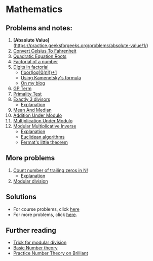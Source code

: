 # Mathematics
## Problems and notes:
1. **[Absolute Value]**(https://practice.geeksforgeeks.org/problems/absolute-value/1/)
2. [Convert Celsius To Fahrenheit](https://practice.geeksforgeeks.org/problems/convert-celsius-to-fahrenheit/1/)
3. [Quadratic Equation Roots](https://practice.geeksforgeeks.org/problems/quadratic-equation-roots/1)
4. [Factorial of a number](https://practice.geeksforgeeks.org/problems/factorial-of-number/1)
5. [Digits in factorial](https://practice.geeksforgeeks.org/problems/count-digits-in-a-factorial/0) 
    - [floor(log10(n!))+1](https://www.geeksforgeeks.org/count-digits-factorial-set-1/)
    - [Using Kamenetsky's formula](https://www.geeksforgeeks.org/count-digits-factorial-set-2/)
    - [On my blog](http://www.thecoducer.com/2019/07/kamenetsky-formula-to-count-digits-in-factorial.html)
6. [GP Term](https://practice.geeksforgeeks.org/problems/gp-term/1)
7. [Primality Test](https://practice.geeksforgeeks.org/problems/primality-test/1)
8. [Exactly 3 divisors](https://practice.geeksforgeeks.org/problems/exactly-3-divisors/1)
    - [Explanation](https://www.geeksforgeeks.org/numbers-exactly-3-divisors/)
9. [Mean And Median](https://practice.geeksforgeeks.org/problems/mean-and-median/1)
10. [Addition Under Modulo](https://practice.geeksforgeeks.org/problems/addition-under-modulo/1)
11. [Multiplication Under Modulo](https://practice.geeksforgeeks.org/problems/multiplication-under-modulo/1)
12. [Modular Multiplicative Inverse](https://practice.geeksforgeeks.org/problems/modular-multiplicative-inverse/1)
    - [Explanation](https://www.geeksforgeeks.org/multiplicative-inverse-under-modulo-m/)
    - [Euclidean algorithms](https://www.geeksforgeeks.org/euclidean-algorithms-basic-and-extended/)
    - [Fermat's little theorem](https://www.geeksforgeeks.org/fermats-little-theorem/)

## More problems
1. [Count number of trailing zeros in N!](https://practice.geeksforgeeks.org/problems/trailing-zeroes-in-factorial/0)
    - [Explanation](https://www.geeksforgeeks.org/count-trailing-zeroes-factorial-number/)
2. [Modular division](https://www.geeksforgeeks.org/modular-division/)

## Solutions
- For course problems, click [here](https://github.com/thecoducer/GeeksForGeeks_DSA_Course_Solutions/blob/master/Mathematics)
- For more problems, click [here](https://github.com/thecoducer/GeeksForGeeks_DSA_Course_Solutions/tree/master/Mathematics/More).

## Further reading
- [Trick for modular division](https://www.geeksforgeeks.org/trick-modular-division-x1x2-xnbmodm/)
- [Basic Number theory](https://www.hackerearth.com/practice/math/number-theory/basic-number-theory-1/tutorial/)
- [Practice Number Theory on Brilliant](https://brilliant.org/number-theory/)